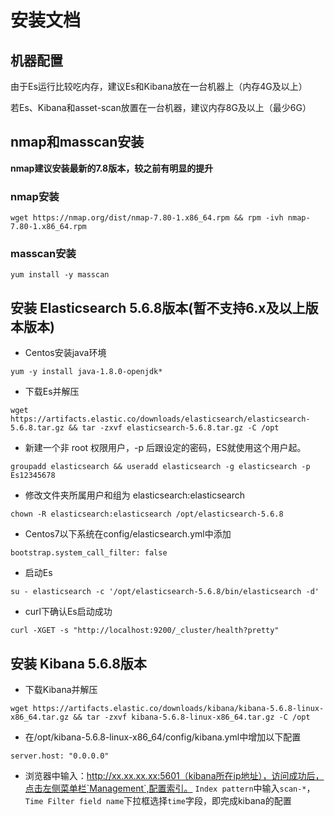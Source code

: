 # 安装文档

## 机器配置

由于Es运行比较吃内存，建议Es和Kibana放在一台机器上（内存4G及以上）

若Es、Kibana和asset-scan放置在一台机器，建议内存8G及以上（最少6G）

## nmap和masscan安装

**nmap建议安装最新的7.8版本，较之前有明显的提升**

### nmap安装

```wget https://nmap.org/dist/nmap-7.80-1.x86_64.rpm && rpm -ivh nmap-7.80-1.x86_64.rpm```

### masscan安装

```yum install -y masscan```

## 安装 Elasticsearch 5.6.8版本(暂不支持6.x及以上版本版本)

- Centos安装java环境

```yum -y install java-1.8.0-openjdk*```

- 下载Es并解压

```
wget https://artifacts.elastic.co/downloads/elasticsearch/elasticsearch-5.6.8.tar.gz && tar -zxvf elasticsearch-5.6.8.tar.gz -C /opt
```

- 新建一个非 root 权限用户，-p 后跟设定的密码，ES就使用这个用户起。

```
groupadd elasticsearch && useradd elasticsearch -g elasticsearch -p Es12345678
```

- 修改文件夹所属用户和组为 elasticsearch:elasticsearch

```
chown -R elasticsearch:elasticsearch /opt/elasticsearch-5.6.8
```

- Centos7以下系统在config/elasticsearch.yml中添加 

```
bootstrap.system_call_filter: false
```

- 启动Es

```
su - elasticsearch -c '/opt/elasticsearch-5.6.8/bin/elasticsearch -d'
```

- curl下确认Es启动成功

```
curl -XGET -s "http://localhost:9200/_cluster/health?pretty"
```

## 安装 Kibana 5.6.8版本

- 下载Kibana并解压

```
wget https://artifacts.elastic.co/downloads/kibana/kibana-5.6.8-linux-x86_64.tar.gz && tar -zxvf kibana-5.6.8-linux-x86_64.tar.gz -C /opt
```
- 在/opt/kibana-5.6.8-linux-x86_64/config/kibana.yml中增加以下配置

```
server.host: "0.0.0.0"
```

- 浏览器中输入：http://xx.xx.xx.xx:5601（kibana所在ip地址），访问成功后，点击左侧菜单栏`Management`,配置索引。
`Index pattern`中输入`scan-*`，`Time Filter field name`下拉框选择`time`字段，即完成kibana的配置
